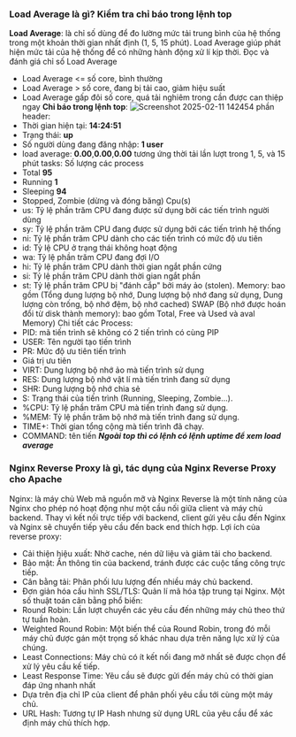 ### Load Average là gì? Kiểm tra chỉ báo trong lệnh top ###
**Load Average**: là chỉ số dùng để đo lường mức tải trung bình của hệ thống trong một khoản thời gian nhất định (1, 5, 15 phút). Load Average giúp phát hiện mức tải của hệ thống để có những hành động xử lí kịp thời.
Đọc và đánh giá chỉ số Load Average
  + Load Average <= số core, bình thường
  + Load Average > số core, đang bị tải cao, giảm hiệu suất
  + Load Average gấp đôi số core, quá tải nghiêm trong cần được can thiệp ngay
**Chỉ báo trong lệnh top**:
![Screenshot 2025-02-11 142454](https://github.com/user-attachments/assets/3e4fae3b-a930-4f8c-af84-1efc54c9147a)
phần header:
  + Thời gian hiện tại: **14:24:51**
  + Trạng thái: **up**
  + Số người dùng đang đăng nhập: **1 user**
  + load average: **0.00**,**0.00**,**0.00** tương ứng thời tải lần lượt trong 1, 5, và 15 phút
tasks: Số lượng các process
  + Total **95**
  + Running **1**
  + Sleeping **94**
  + Stopped, Zombie (dừng và đóng băng)
Cpu(s)
  + us: Tỷ lệ phần trăm CPU đang được sử dụng bởi các tiến trình người dùng 
  + sy: Tỷ lệ phần trăm CPU đang được sử dụng bởi các tiến trình hệ thống
  + ni: Tỷ lệ phần trăm CPU dành cho các tiến trình có mức độ ưu tiên
  + id: Tỷ lệ CPU ở trạng thái không hoạt động 
  + wa: Tỷ lệ phần trăm CPU đang đợi I/O
  + hi: Tỷ lệ phần trăm CPU dành thời gian ngắt phần cứng
  + si: Tỷ lệ phần trăm CPU dành thời gian ngắt phần 
  + st: Tỷ lệ phần trăm CPU bị "đánh cắp" bởi máy ảo (stolen).
Memory: bao gồm (Tổng dung lượng  bộ nhớ, Dung lượng bộ nhớ đang sử dụng, Dung lượng còn trống, bộ nhớ đệm, bộ nhớ cached)
SWAP (Bộ nhớ được hoán đổi từ disk thành memory): bao gồm Total, Free và Used và aval Memory)
Chi tiết các Process:
  + PID: mã tiến trình sẽ không có 2 tiến trình có cùng PIP
  + USER: Tên người tạo tiến trình
  + PR: Mức độ ưu tiên tiến trình
  + Giá trị ưu tiên
  + VIRT: Dung lượng bộ nhớ ảo mà tiến trình sử dụng
  + RES: Dung lượng bộ nhớ vật lí mà tiến trình đang sử dụng
  + SHR: Dung lượng bộ nhớ chia sẻ
  + S: Trạng thái của tiến trình (Running, Sleeping, Zombie...).
  + %CPU: Tỷ lệ phần trăm CPU mà tiến trình đang sử dụng.
  + %MEM: Tỷ lệ phần trăm bộ nhớ mà tiến trình đang sử dụng.
  + TIME+: Thời gian tổng cộng mà tiến trình đã chạy.
  + COMMAND: tên tiến
***Ngoài top thì có lệnh có lệnh uptime để xem load average***
### Nginx Reverse Proxy là gì, tác dụng của Nginx Reverse Proxy cho Apache ###
Nginx: là máy chủ Web mã nguồn mỡ và Nginx Reverse là một tính năng của Nginx cho phép nó hoạt động như một cầu nối giữa client và máy chủ backend. Thay vì kết nối trực tiếp với backend, client gửi yêu cầu đến Nginx và Nginx sẽ chuyển tiếp yêu cầu đến back end thích hợp.
Lợi ích của reverse proxy:
  + Cải thiện hiệu xuất: Nhờ cache, nén dữ liệu và giảm tải cho backend.
  + Bảo mật: Ẩn thông tin của backend, tránh được các cuộc tấng công trực tiếp.
  + Cân bằng tải: Phân phối lưu lượng đến nhiều máy chủ backend.
  + Đơn giản hóa cấu hình SSL/TLS: Quản lí mã hóa tập trung tại Nginx.
Một số thuật toán cân bằng phổ biến:
  + Round Robin: Lần lượt chuyển các yêu cầu đến những máy chủ theo thứ tự tuần hoàn.
  +  Weighted Round Robin: Một biến thể của Round Robin, trong đó mỗi máy chủ được gán một trọng số khác nhau dựa trên năng lực xử lý của chúng.
  + Least Connections: Máy chủ có ít kết nối đang mở nhất sẽ được chọn để xử lý yêu cầu kế tiếp.
  + Least Response Time: Yêu cầu sẽ được gửi đến máy chủ có thời gian đáp ứng nhanh nhất
  + Dựa trên địa chỉ IP của client để phân phối yêu cầu tới cùng một máy chủ.
  + URL Hash: Tương tự IP Hash nhưng sử dụng URL của yêu cầu để xác định máy chủ thích hợp.
